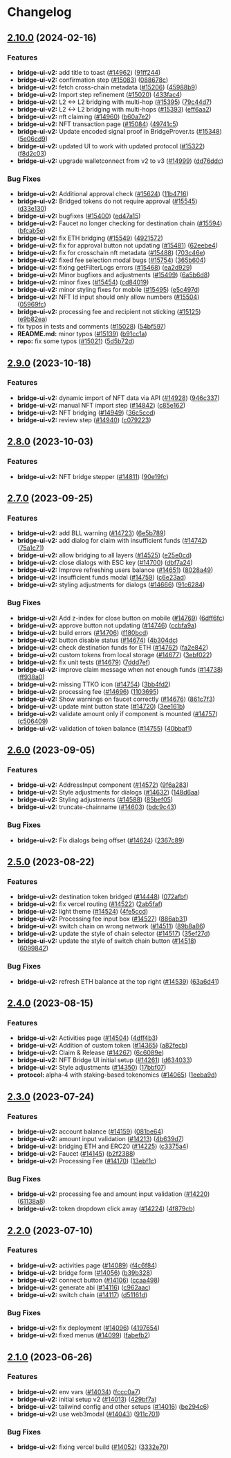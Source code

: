 # Changelog

## [2.10.0](https://github.com/taikoxyz/taiko-mono/compare/bridge-ui-v2-v2.9.0...bridge-ui-v2-v2.10.0) (2024-02-16)


### Features

* **bridge-ui-v2:** add title to toast ([#14962](https://github.com/taikoxyz/taiko-mono/issues/14962)) ([91ff244](https://github.com/taikoxyz/taiko-mono/commit/91ff2446dd07354ee88e1357184ba5063bb43db6))
* **bridge-ui-v2:** confirmation step ([#15083](https://github.com/taikoxyz/taiko-mono/issues/15083)) ([088678c](https://github.com/taikoxyz/taiko-mono/commit/088678c1d476f832bc60de8fcc8b26c54eee5a0b))
* **bridge-ui-v2:** fetch cross-chain metadata ([#15206](https://github.com/taikoxyz/taiko-mono/issues/15206)) ([45988b9](https://github.com/taikoxyz/taiko-mono/commit/45988b9f1b0468365756a4bad7dc026dd7e01b23))
* **bridge-ui-v2:** Import step refinement ([#15020](https://github.com/taikoxyz/taiko-mono/issues/15020)) ([433fac4](https://github.com/taikoxyz/taiko-mono/commit/433fac4ccfb009a6ceca8ed62d391290744b142c))
* **bridge-ui-v2:** L2 &lt;-&gt; L2 bridging with multi-hop ([#15395](https://github.com/taikoxyz/taiko-mono/issues/15395)) ([79c44d7](https://github.com/taikoxyz/taiko-mono/commit/79c44d742bf7ebd97394812974530a6e769d576e))
* **bridge-ui-v2:** L2 &lt;-&gt; L2 bridging with multi-hops ([#15393](https://github.com/taikoxyz/taiko-mono/issues/15393)) ([eff6aa2](https://github.com/taikoxyz/taiko-mono/commit/eff6aa2fb698b574b002d8d3414513648708f2d2))
* **bridge-ui-v2:** nft claiming ([#14960](https://github.com/taikoxyz/taiko-mono/issues/14960)) ([b60a7e2](https://github.com/taikoxyz/taiko-mono/commit/b60a7e2a6b7bc09cbb622ad9873d88c158707490))
* **bridge-ui-v2:** NFT transaction page ([#15084](https://github.com/taikoxyz/taiko-mono/issues/15084)) ([49741c5](https://github.com/taikoxyz/taiko-mono/commit/49741c56be4dcd456b0e9f63aebb60b7c3d6aa22))
* **bridge-ui-v2:** Update encoded signal proof in BridgeProver.ts ([#15348](https://github.com/taikoxyz/taiko-mono/issues/15348)) ([5e06cd9](https://github.com/taikoxyz/taiko-mono/commit/5e06cd99966ad0ca5f2a2c39bb63992658dd7458))
* **bridge-ui-v2:** updated UI to work with updated protocol ([#15322](https://github.com/taikoxyz/taiko-mono/issues/15322)) ([f8d2c03](https://github.com/taikoxyz/taiko-mono/commit/f8d2c03f3ccaf835fb5f8bab34b2d63f4c633e97))
* **bridge-ui-v2:** upgrade walletconnect from v2 to v3 ([#14999](https://github.com/taikoxyz/taiko-mono/issues/14999)) ([dd76ddc](https://github.com/taikoxyz/taiko-mono/commit/dd76ddc797d55773ab7647983133ab6a8e8a4192))


### Bug Fixes

* **bridge-ui-v2:** Additional approval check ([#15624](https://github.com/taikoxyz/taiko-mono/issues/15624)) ([11b4716](https://github.com/taikoxyz/taiko-mono/commit/11b4716bd5954ec43cd3b6bca651193f6141cc1b))
* **bridge-ui-v2:** Bridged tokens do not require approval ([#15545](https://github.com/taikoxyz/taiko-mono/issues/15545)) ([d33e130](https://github.com/taikoxyz/taiko-mono/commit/d33e130710691713ea8ea04c4e36b8414e3caaaa))
* **bridge-ui-v2:** bugfixes ([#15400](https://github.com/taikoxyz/taiko-mono/issues/15400)) ([ed47a15](https://github.com/taikoxyz/taiko-mono/commit/ed47a159e5a2e5be6e4896be7ccce3a0be20e09e))
* **bridge-ui-v2:** Faucet no longer checking for destination chain ([#15594](https://github.com/taikoxyz/taiko-mono/issues/15594)) ([bfcab5e](https://github.com/taikoxyz/taiko-mono/commit/bfcab5ed5bb0d7b34f71c247a18bc818a3aee84a))
* **bridge-ui-v2:** fix ETH bridging ([#15549](https://github.com/taikoxyz/taiko-mono/issues/15549)) ([4921572](https://github.com/taikoxyz/taiko-mono/commit/4921572a56323d7e0fcb6049522fdab92d3ddb26))
* **bridge-ui-v2:** fix for approval button not updating ([#15481](https://github.com/taikoxyz/taiko-mono/issues/15481)) ([62eebe4](https://github.com/taikoxyz/taiko-mono/commit/62eebe41c3dfbbba434d0b6719788d4c6bbc40a7))
* **bridge-ui-v2:** fix for crosschain nft metadata ([#15488](https://github.com/taikoxyz/taiko-mono/issues/15488)) ([703c46e](https://github.com/taikoxyz/taiko-mono/commit/703c46eb4262cefdbae39780c50b20feb750f572))
* **bridge-ui-v2:** fixed fee selection modal bugs ([#15754](https://github.com/taikoxyz/taiko-mono/issues/15754)) ([365b604](https://github.com/taikoxyz/taiko-mono/commit/365b604851fd7fe27e50d18af699346806bc8d9f))
* **bridge-ui-v2:** fixing getFilterLogs errors ([#15468](https://github.com/taikoxyz/taiko-mono/issues/15468)) ([ea2d929](https://github.com/taikoxyz/taiko-mono/commit/ea2d92944f7303622dcf2e8ddfeb1cd7f7691f81))
* **bridge-ui-v2:** Minor bugfixes and adjustments ([#15499](https://github.com/taikoxyz/taiko-mono/issues/15499)) ([6a5b6d8](https://github.com/taikoxyz/taiko-mono/commit/6a5b6d88896f5aca9eebd53f9754c74bce8c94e0))
* **bridge-ui-v2:** minor fixes ([#15454](https://github.com/taikoxyz/taiko-mono/issues/15454)) ([cd84019](https://github.com/taikoxyz/taiko-mono/commit/cd84019fd80589fa8bc112b4f3038217b0389c0a))
* **bridge-ui-v2:** minor styling fixes for mobile ([#15495](https://github.com/taikoxyz/taiko-mono/issues/15495)) ([e5c497d](https://github.com/taikoxyz/taiko-mono/commit/e5c497dadab0c950789a8e04dfadc5eb13b4ccda))
* **bridge-ui-v2:** NFT Id input should only allow numbers ([#15504](https://github.com/taikoxyz/taiko-mono/issues/15504)) ([05969fc](https://github.com/taikoxyz/taiko-mono/commit/05969fce51b6709ab3f0f92857c91b8871e56335))
* **bridge-ui-v2:** processing fee and recipient not sticking ([#15125](https://github.com/taikoxyz/taiko-mono/issues/15125)) ([e9b82ea](https://github.com/taikoxyz/taiko-mono/commit/e9b82eaef0b578581dcf4566dd0582cf113ffc8b))
* fix typos in tests and comments ([#15028](https://github.com/taikoxyz/taiko-mono/issues/15028)) ([54bf597](https://github.com/taikoxyz/taiko-mono/commit/54bf597c89a7f22161eeeffd13c20fe0acb4e2d7))
* **README.md:** minor typos ([#15139](https://github.com/taikoxyz/taiko-mono/issues/15139)) ([b91cc1a](https://github.com/taikoxyz/taiko-mono/commit/b91cc1a53ea6874bdf9ed5cf86460e691b21f799))
* **repo:** fix some typos ([#15021](https://github.com/taikoxyz/taiko-mono/issues/15021)) ([5d5b72d](https://github.com/taikoxyz/taiko-mono/commit/5d5b72d7d53dc93abcc73f8d525a5e7dbfaf903d))

## [2.9.0](https://github.com/taikoxyz/taiko-mono/compare/bridge-ui-v2-v2.8.0...bridge-ui-v2-v2.9.0) (2023-10-18)


### Features

* **bridge-ui-v2:** dynamic import of NFT data via API ([#14928](https://github.com/taikoxyz/taiko-mono/issues/14928)) ([946c337](https://github.com/taikoxyz/taiko-mono/commit/946c337070eb2f2a9a2aa1f7314d7469ccd1b818))
* **bridge-ui-v2:** manual NFT import step ([#14842](https://github.com/taikoxyz/taiko-mono/issues/14842)) ([c85e162](https://github.com/taikoxyz/taiko-mono/commit/c85e1629d0b9b544880f65f0e4050456579c87d1))
* **bridge-ui-v2:** NFT bridging ([#14949](https://github.com/taikoxyz/taiko-mono/issues/14949)) ([36c5ccd](https://github.com/taikoxyz/taiko-mono/commit/36c5ccda09e0d7ef062aff33e98548314486e437))
* **bridge-ui-v2:** review step ([#14940](https://github.com/taikoxyz/taiko-mono/issues/14940)) ([c079223](https://github.com/taikoxyz/taiko-mono/commit/c0792230bab8c245ad3b779f695a7bdd0f598fc8))

## [2.8.0](https://github.com/taikoxyz/taiko-mono/compare/bridge-ui-v2-v2.7.0...bridge-ui-v2-v2.8.0) (2023-10-03)


### Features

* **bridge-ui-v2:** NFT bridge stepper ([#14811](https://github.com/taikoxyz/taiko-mono/issues/14811)) ([90e19fc](https://github.com/taikoxyz/taiko-mono/commit/90e19fc8b2e76d7f049b2ceedd7a54992b85b398))

## [2.7.0](https://github.com/taikoxyz/taiko-mono/compare/bridge-ui-v2-v2.6.0...bridge-ui-v2-v2.7.0) (2023-09-25)


### Features

* **bridge-ui-v2:** add BLL warning ([#14723](https://github.com/taikoxyz/taiko-mono/issues/14723)) ([6e5b789](https://github.com/taikoxyz/taiko-mono/commit/6e5b789e06d74c98c22a18af7f59ee94572d0866))
* **bridge-ui-v2:** add dialog for claim with insufficient funds ([#14742](https://github.com/taikoxyz/taiko-mono/issues/14742)) ([75a1c71](https://github.com/taikoxyz/taiko-mono/commit/75a1c71851d1ae348b503ccb8b318760e97e6b0e))
* **bridge-ui-v2:** allow bridging to all layers ([#14525](https://github.com/taikoxyz/taiko-mono/issues/14525)) ([e25e0cd](https://github.com/taikoxyz/taiko-mono/commit/e25e0cd060e651f1e626d2e8a104e261ff90e94e))
* **bridge-ui-v2:** close dialogs with ESC key ([#14700](https://github.com/taikoxyz/taiko-mono/issues/14700)) ([dbf7a24](https://github.com/taikoxyz/taiko-mono/commit/dbf7a24a32a4518f4a9dbbfbbead732ab8a9b548))
* **bridge-ui-v2:** Improve refreshing users balance ([#14651](https://github.com/taikoxyz/taiko-mono/issues/14651)) ([8028a49](https://github.com/taikoxyz/taiko-mono/commit/8028a49ea2dfc123b1c818afb722a029d3743e5c))
* **bridge-ui-v2:** insufficient funds modal ([#14759](https://github.com/taikoxyz/taiko-mono/issues/14759)) ([c6e23ad](https://github.com/taikoxyz/taiko-mono/commit/c6e23ad79eeb899551572b0a2a4abcac02339893))
* **bridge-ui-v2:** styling adjustments for dialogs ([#14666](https://github.com/taikoxyz/taiko-mono/issues/14666)) ([91c6284](https://github.com/taikoxyz/taiko-mono/commit/91c6284e2da231233fdb9ad8adfecb7790d6b90a))


### Bug Fixes

* **bridge-ui-v2:** Add z-index for close button on mobile ([#14769](https://github.com/taikoxyz/taiko-mono/issues/14769)) ([6dff6fc](https://github.com/taikoxyz/taiko-mono/commit/6dff6fc9990bab20cf2042cab0010fac826e14e1))
* **bridge-ui-v2:** approve button not updating ([#14746](https://github.com/taikoxyz/taiko-mono/issues/14746)) ([ccbfa9a](https://github.com/taikoxyz/taiko-mono/commit/ccbfa9a62d2f918a8c321e1c147ccc606f599bb0))
* **bridge-ui-v2:** build errors ([#14706](https://github.com/taikoxyz/taiko-mono/issues/14706)) ([f180bcd](https://github.com/taikoxyz/taiko-mono/commit/f180bcd188452f65542e18250652b9c243d4a303))
* **bridge-ui-v2:** button disable status ([#14674](https://github.com/taikoxyz/taiko-mono/issues/14674)) ([4b304dc](https://github.com/taikoxyz/taiko-mono/commit/4b304dc37369ba7775fb3669b1e6af5967f95db8))
* **bridge-ui-v2:** check destination funds for ETH ([#14762](https://github.com/taikoxyz/taiko-mono/issues/14762)) ([fa2e842](https://github.com/taikoxyz/taiko-mono/commit/fa2e842c256c28713c3ebd9a50a99f945048df12))
* **bridge-ui-v2:** custom tokens from local storage ([#14677](https://github.com/taikoxyz/taiko-mono/issues/14677)) ([3ebf022](https://github.com/taikoxyz/taiko-mono/commit/3ebf0226606b9561ee60fa47ef7d292a3b843678))
* **bridge-ui-v2:** fix unit tests ([#14679](https://github.com/taikoxyz/taiko-mono/issues/14679)) ([7ddd7ef](https://github.com/taikoxyz/taiko-mono/commit/7ddd7ef77e735fbcffecac538e206fb64e9c14bf))
* **bridge-ui-v2:** improve claim message when not enough funds ([#14738](https://github.com/taikoxyz/taiko-mono/issues/14738)) ([ff938a0](https://github.com/taikoxyz/taiko-mono/commit/ff938a00733d399710bc2fcabc5c42a0960ee8ab))
* **bridge-ui-v2:** missing TTKO icon  ([#14754](https://github.com/taikoxyz/taiko-mono/issues/14754)) ([3bb4fd2](https://github.com/taikoxyz/taiko-mono/commit/3bb4fd28d24e644554c7a607ab362e081bb4039d))
* **bridge-ui-v2:** processing fee ([#14696](https://github.com/taikoxyz/taiko-mono/issues/14696)) ([1103695](https://github.com/taikoxyz/taiko-mono/commit/1103695fa77265b8670be4ecaee2a5ead8e8e5c0))
* **bridge-ui-v2:** Show warnings on faucet correctly ([#14676](https://github.com/taikoxyz/taiko-mono/issues/14676)) ([861c7f3](https://github.com/taikoxyz/taiko-mono/commit/861c7f31f800813570579c4b0e7dc69956f4c04f))
* **bridge-ui-v2:** update mint button state ([#14720](https://github.com/taikoxyz/taiko-mono/issues/14720)) ([3ee161b](https://github.com/taikoxyz/taiko-mono/commit/3ee161b7a1ebac006594961457e9e7f426ed29a2))
* **bridge-ui-v2:** validate amount only if component is mounted ([#14757](https://github.com/taikoxyz/taiko-mono/issues/14757)) ([c506409](https://github.com/taikoxyz/taiko-mono/commit/c506409d6a41d84c110f6ba715f1bbf023d1e192))
* **bridge-ui-v2:** validation of token balance  ([#14755](https://github.com/taikoxyz/taiko-mono/issues/14755)) ([40bbaf1](https://github.com/taikoxyz/taiko-mono/commit/40bbaf13df1db158073299f9b1b9ffc5d1c8123a))

## [2.6.0](https://github.com/taikoxyz/taiko-mono/compare/bridge-ui-v2-v2.5.0...bridge-ui-v2-v2.6.0) (2023-09-05)


### Features

* **bridge-ui-v2:** AddressInput component ([#14572](https://github.com/taikoxyz/taiko-mono/issues/14572)) ([9f6a283](https://github.com/taikoxyz/taiko-mono/commit/9f6a283aef914efcf2284a93337179c402ee64ec))
* **bridge-ui-v2:** Style adjustments for dialogs ([#14632](https://github.com/taikoxyz/taiko-mono/issues/14632)) ([148d6aa](https://github.com/taikoxyz/taiko-mono/commit/148d6aa39dd269d000b964ff6553e8646885d8f4))
* **bridge-ui-v2:** Styling adjustments ([#14588](https://github.com/taikoxyz/taiko-mono/issues/14588)) ([85bef05](https://github.com/taikoxyz/taiko-mono/commit/85bef055c8778a473fff41318b06792c151efa52))
* **bridge-ui-v2:** truncate-chainname ([#14603](https://github.com/taikoxyz/taiko-mono/issues/14603)) ([bdc9c43](https://github.com/taikoxyz/taiko-mono/commit/bdc9c434ba43bb213c79b03da83b090693658a54))


### Bug Fixes

* **bridge-ui-v2:** Fix dialogs being offset ([#14624](https://github.com/taikoxyz/taiko-mono/issues/14624)) ([2367c89](https://github.com/taikoxyz/taiko-mono/commit/2367c89940bbdc67de14d6fb71d138f9a2157d17))

## [2.5.0](https://github.com/taikoxyz/taiko-mono/compare/bridge-ui-v2-v2.4.0...bridge-ui-v2-v2.5.0) (2023-08-22)


### Features

* **bridge-ui-v2:** destination token bridged ([#14448](https://github.com/taikoxyz/taiko-mono/issues/14448)) ([072afbf](https://github.com/taikoxyz/taiko-mono/commit/072afbf3e54efe813a3eb76000faa4861620caba))
* **bridge-ui-v2:** fix vercel routing ([#14522](https://github.com/taikoxyz/taiko-mono/issues/14522)) ([2ab5faf](https://github.com/taikoxyz/taiko-mono/commit/2ab5faf11789078730b3b3e3eab516fb6ca11d0a))
* **bridge-ui-v2:** light theme ([#14524](https://github.com/taikoxyz/taiko-mono/issues/14524)) ([4fe5ccd](https://github.com/taikoxyz/taiko-mono/commit/4fe5ccdc6d91f11d697beba76f6ad205bc6af2bf))
* **bridge-ui-v2:** Processing fee input box ([#14527](https://github.com/taikoxyz/taiko-mono/issues/14527)) ([886ab31](https://github.com/taikoxyz/taiko-mono/commit/886ab311812b4583c823976524d799b2b9e90d46))
* **bridge-ui-v2:** switch chain on wrong network ([#14511](https://github.com/taikoxyz/taiko-mono/issues/14511)) ([89b8a86](https://github.com/taikoxyz/taiko-mono/commit/89b8a86134fe9227d6011f69c7de0b8420ad25dc))
* **bridge-ui-v2:** update the style of chain selector ([#14517](https://github.com/taikoxyz/taiko-mono/issues/14517)) ([35ef27d](https://github.com/taikoxyz/taiko-mono/commit/35ef27db2df032b6639ce3ed719cb78c081b9c9f))
* **bridge-ui-v2:** update the style of switch chain button ([#14518](https://github.com/taikoxyz/taiko-mono/issues/14518)) ([6099842](https://github.com/taikoxyz/taiko-mono/commit/6099842821935066c99fcc0f5996ba183ea11a89))


### Bug Fixes

* **bridge-ui-v2:** refresh ETH balance at the top right ([#14539](https://github.com/taikoxyz/taiko-mono/issues/14539)) ([63a6d41](https://github.com/taikoxyz/taiko-mono/commit/63a6d41da3fe2e0e63032f13456d7a47d85ae45f))

## [2.4.0](https://github.com/taikoxyz/taiko-mono/compare/bridge-ui-v2-v2.3.0...bridge-ui-v2-v2.4.0) (2023-08-15)


### Features

* **bridge-ui-v2:** Activities page ([#14504](https://github.com/taikoxyz/taiko-mono/issues/14504)) ([4dff4b3](https://github.com/taikoxyz/taiko-mono/commit/4dff4b317e0ecda43c9804a9e04d2f22c8332a60))
* **bridge-ui-v2:** Addition of custom token ([#14365](https://github.com/taikoxyz/taiko-mono/issues/14365)) ([a82fecb](https://github.com/taikoxyz/taiko-mono/commit/a82fecb63fe357af4f1fbcf07ed8b2f39d66fa50))
* **bridge-ui-v2:** Claim & Release ([#14267](https://github.com/taikoxyz/taiko-mono/issues/14267)) ([6c6089e](https://github.com/taikoxyz/taiko-mono/commit/6c6089e75e3bb418bced2f230d481580971929e3))
* **bridge-ui-v2:** NFT Bridge UI initial setup ([#14261](https://github.com/taikoxyz/taiko-mono/issues/14261)) ([d634033](https://github.com/taikoxyz/taiko-mono/commit/d634033e6dd3459d30bd248b9d809c4c1b5f910f))
* **bridge-ui-v2:** Style adjustments ([#14350](https://github.com/taikoxyz/taiko-mono/issues/14350)) ([17bbf07](https://github.com/taikoxyz/taiko-mono/commit/17bbf07ac80b4f78f0d3b17e374e9d88ed634eaa))
* **protocol:** alpha-4 with staking-based tokenomics ([#14065](https://github.com/taikoxyz/taiko-mono/issues/14065)) ([1eeba9d](https://github.com/taikoxyz/taiko-mono/commit/1eeba9d97ed8e6e4a8d07a8b0af163a16fbc9ccf))

## [2.3.0](https://github.com/taikoxyz/taiko-mono/compare/bridge-ui-v2-v2.2.0...bridge-ui-v2-v2.3.0) (2023-07-24)


### Features

* **bridge-ui-v2:** account balance ([#14159](https://github.com/taikoxyz/taiko-mono/issues/14159)) ([081be64](https://github.com/taikoxyz/taiko-mono/commit/081be64591b48cfa4fb10baf3067cf974476e298))
* **bridge-ui-v2:** amount input validation ([#14213](https://github.com/taikoxyz/taiko-mono/issues/14213)) ([4b639d7](https://github.com/taikoxyz/taiko-mono/commit/4b639d7a5315c20a6766fb2b59d0ce5d3b973453))
* **bridge-ui-v2:** bridging ETH and ERC20 ([#14225](https://github.com/taikoxyz/taiko-mono/issues/14225)) ([c3375a4](https://github.com/taikoxyz/taiko-mono/commit/c3375a4ce43cea719568a6661428b78b2354ec51))
* **bridge-ui-v2:** Faucet ([#14145](https://github.com/taikoxyz/taiko-mono/issues/14145)) ([b2f2388](https://github.com/taikoxyz/taiko-mono/commit/b2f23889e903ca933dde00bc7f20d88f78bc72a7))
* **bridge-ui-v2:** Processing Fee ([#14170](https://github.com/taikoxyz/taiko-mono/issues/14170)) ([13ebf1c](https://github.com/taikoxyz/taiko-mono/commit/13ebf1c54f147bfb0ad754abc24271caf97c3775))


### Bug Fixes

* **bridge-ui-v2:** processing fee and amount input validation ([#14220](https://github.com/taikoxyz/taiko-mono/issues/14220)) ([61138a8](https://github.com/taikoxyz/taiko-mono/commit/61138a88b529d70df0e81468052971a4fc4fde16))
* **bridge-ui-v2:** token dropdown click away ([#14224](https://github.com/taikoxyz/taiko-mono/issues/14224)) ([4f879cb](https://github.com/taikoxyz/taiko-mono/commit/4f879cbbbd77f5f82ea150391756cc92879d5848))

## [2.2.0](https://github.com/taikoxyz/taiko-mono/compare/bridge-ui-v2-v2.1.0...bridge-ui-v2-v2.2.0) (2023-07-10)


### Features

* **bridge-ui-v2:** activities page ([#14089](https://github.com/taikoxyz/taiko-mono/issues/14089)) ([f4c6f84](https://github.com/taikoxyz/taiko-mono/commit/f4c6f8482cb2fd2242b95bc3495b64481f64ab3d))
* **bridge-ui-v2:** bridge form ([#14056](https://github.com/taikoxyz/taiko-mono/issues/14056)) ([b39b328](https://github.com/taikoxyz/taiko-mono/commit/b39b328cc602fc9ea05fcd4551b40cd91a6efe37))
* **bridge-ui-v2:** connect button ([#14106](https://github.com/taikoxyz/taiko-mono/issues/14106)) ([ccaa498](https://github.com/taikoxyz/taiko-mono/commit/ccaa4987680f2e3640d13ed5ed1798afaab8ca1e))
* **bridge-ui-v2:** generate abi ([#14116](https://github.com/taikoxyz/taiko-mono/issues/14116)) ([c962aac](https://github.com/taikoxyz/taiko-mono/commit/c962aac65791c9bc1836e10490ed15029dd173b3))
* **bridge-ui-v2:** switch chain ([#14117](https://github.com/taikoxyz/taiko-mono/issues/14117)) ([d51161d](https://github.com/taikoxyz/taiko-mono/commit/d51161d424921ee002812cf69d40f5ee27a464ad))


### Bug Fixes

* **bridge-ui-v2:** fix deployment ([#14096](https://github.com/taikoxyz/taiko-mono/issues/14096)) ([4197654](https://github.com/taikoxyz/taiko-mono/commit/419765484db6c3bd94b07f8803c9465d4260a2f6))
* **bridge-ui-v2:** fixed menus ([#14099](https://github.com/taikoxyz/taiko-mono/issues/14099)) ([fabefb2](https://github.com/taikoxyz/taiko-mono/commit/fabefb2ca20c91f1c08c858967505a991dafdf4e))

## [2.1.0](https://github.com/taikoxyz/taiko-mono/compare/bridge-ui-v2-v2.0.0...bridge-ui-v2-v2.1.0) (2023-06-26)

### Features

- **bridge-ui-v2:** env vars ([#14034](https://github.com/taikoxyz/taiko-mono/issues/14034)) ([fccc0a7](https://github.com/taikoxyz/taiko-mono/commit/fccc0a7252b93148559a0438ee23366f04fc86f6))
- **bridge-ui-v2:** initial setup v2 ([#14013](https://github.com/taikoxyz/taiko-mono/issues/14013)) ([429bf7a](https://github.com/taikoxyz/taiko-mono/commit/429bf7a1619b9554f999db29d236ce0c9c6236da))
- **bridge-ui-v2:** tailwind config and other setups ([#14016](https://github.com/taikoxyz/taiko-mono/issues/14016)) ([be294c6](https://github.com/taikoxyz/taiko-mono/commit/be294c66764d658423d58902076594afdc470e96))
- **bridge-ui-v2:** use web3modal ([#14043](https://github.com/taikoxyz/taiko-mono/issues/14043)) ([911c701](https://github.com/taikoxyz/taiko-mono/commit/911c701ae738a9f2e12c14455c23951845d0c4c2))

### Bug Fixes

- **bridge-ui-v2:** fixing vercel build ([#14052](https://github.com/taikoxyz/taiko-mono/issues/14052)) ([3332e70](https://github.com/taikoxyz/taiko-mono/commit/3332e70bb3b821ab4efbcfe4aed4dbc3ed614850))
